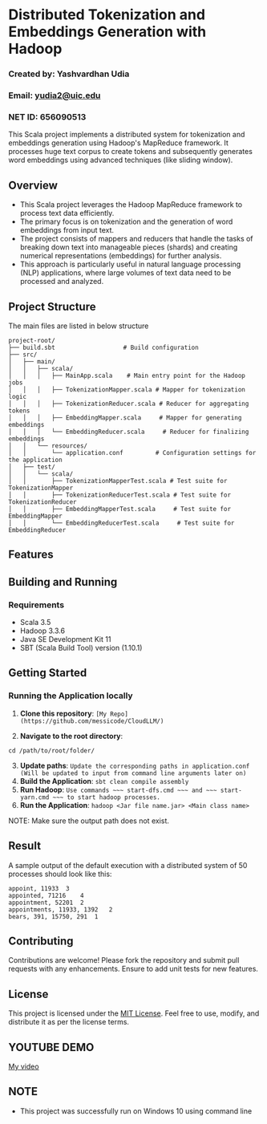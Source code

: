 
# Distributed Tokenization and Embeddings Generation with Hadoop
### Created by: Yashvardhan Udia
### Email: yudia2@uic.edu
### NET ID: 656090513

This Scala project implements a distributed system for tokenization and embeddings generation using Hadoop's MapReduce framework. 
It processes huge text corpus to create tokens and subsequently generates word embeddings using advanced techniques (like sliding window).

## Overview

- This Scala project leverages the Hadoop MapReduce framework to process text data efficiently. 
- The primary focus is on tokenization and the generation of word embeddings from input text. 
- The project consists of mappers and reducers that handle the tasks of breaking down text into manageable pieces (shards) and creating numerical representations (embeddings) for further analysis. 
- This approach is particularly useful in natural language processing (NLP) applications, where large volumes of text data need to be processed and analyzed.

## Project Structure
The main files are listed in below structure
```plaintext
project-root/
├── build.sbt                   # Build configuration
├── src/
│   ├── main/
│   │   ├── scala/
│   │   │   ├── MainApp.scala    # Main entry point for the Hadoop jobs
│   │   │   ├── TokenizationMapper.scala # Mapper for tokenization logic
│   │   │   ├── TokenizationReducer.scala # Reducer for aggregating tokens
│   │   │   ├── EmbeddingMapper.scala     # Mapper for generating embeddings
│   │   │   └── EmbeddingReducer.scala     # Reducer for finalizing embeddings
│   │   └── resources/
│   │       └── application.conf         # Configuration settings for the application
│   ├── test/
│   │   └── scala/
│   │       ├── TokenizationMapperTest.scala # Test suite for TokenizationMapper
│   │       ├── TokenizationReducerTest.scala # Test suite for TokenizationReducer
│   │       ├── EmbeddingMapperTest.scala     # Test suite for EmbeddingMapper
│   │       └── EmbeddingReducerTest.scala     # Test suite for EmbeddingReducer
```
## Features


## Building and Running

### Requirements

- Scala 3.5 
- Hadoop 3.3.6
- Java SE Development Kit 11
- SBT (Scala Build Tool) version (1.10.1)


## Getting Started

### Running the Application locally

1. **Clone this repository**: ```[My Repo](https://github.com/messicode/CloudLLM/)```

2. **Navigate to the root directory**:
~~~
cd /path/to/root/folder/
~~~
3. **Update paths**: ```Update the corresponding paths in application.conf (Will be updated to input from command line arguments later on) ```
4. **Build the Application**: ``` sbt clean compile assembly ```
5. **Run Hadoop**: ```Use commands ~~~ start-dfs.cmd ~~~ and ~~~ start-yarn.cmd ~~~ to start hadoop processes.```
6. **Run the Application**: ```hadoop <Jar file name.jar> <Main class name>```
   
NOTE: Make sure the output path does not exist.


## Result

A sample output of the default execution with a distributed system of 50 processes should look like this:
```
appoint, 11933	3
appointed, 71216	4
appointment, 52201	2
appointments, 11933, 1392	2
bears, 391, 15750, 291	1

```


## Contributing
Contributions are welcome! Please fork the repository and submit pull requests with any enhancements. Ensure to add unit tests for new features.

## License

This project is licensed under the [MIT License](https://github.com/messicode/Distributed_Systems/blob/master/LICENSE.txt). Feel free to use, modify, and distribute it as per the license terms.

## YOUTUBE DEMO
[My video](https://youtu.be/Yp4X_gxDO-Y)
## NOTE

- This project was successfully run on Windows 10 using command line
